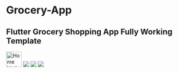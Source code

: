 # Grocery-App

## Flutter Grocery Shopping App Fully Working Template

<img src="https://github.com/Widle-Studio/Grocery-App/blob/master/ScreenShot/Screenshot_2018-11-01-11-57-17-742%5B1%5D.jpeg" alt="Home Listing" height="42" width="42">
<img src="https://github.com/Widle-Studio/Grocery-App/blob/master/ScreenShot/Screenshot_2018-11-01-11-57-30-524.jpeg"/>
<img src="https://github.com/Widle-Studio/Grocery-App/blob/master/ScreenShot/Screenshot_2018-11-01-11-57-44-103.jpeg"/>
<img src="https://github.com/Widle-Studio/Grocery-App/blob/master/ScreenShot/Screenshot_2018-11-01-11-57-58-917.jpeg"/>
<img src=""/>

